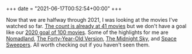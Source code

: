 +++
date = "2021-06-17T00:52:54+00:00"
+++

Now that we are halfway through 2021, I was looking at the movies I've watched so far. [The count is already at 41 movies](https://letterboxd.com/jnjosh/year/2021/) but we don't have a goal like our [2020 goal of 100 movies](https://letterboxd.com/jnjosh/year/2020/). Some of the highlights for me are [Nomadland](https://letterboxd.com/jnjosh/film/nomadland/), [The Forty-Year-Old Version](https://letterboxd.com/jnjosh/film/the-forty-year-old-version/), [The Midnight Sky](https://letterboxd.com/jnjosh/film/the-midnight-sky/), and [Space Sweepers](https://letterboxd.com/jnjosh/film/space-sweepers/). All worth checking out if you haven't seen them.
